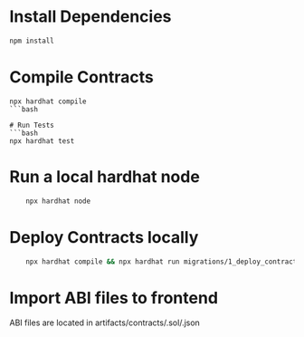 # Install Dependencies
```bash
npm install
```
# Compile Contracts
```
npx hardhat compile
```bash

# Run Tests
```bash
npx hardhat test
```
# Run a local hardhat node
```bash
    npx hardhat node
```

# Deploy Contracts locally
```bash
    npx hardhat compile && npx hardhat run migrations/1_deploy_contracts.js --network development --show-stack-traces
```

# Import ABI files to frontend
ABI files are located in artifacts/contracts/<Contract>.sol/<Contract>.json


